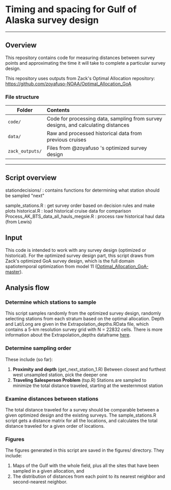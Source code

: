 # Timing and spacing for Gulf of Alaska survey design
***
## Overview
This repository contains code for measuring distances between survey points and approximating the time it will take to complete a particular survey design. 

This repository uses outputs from Zack's Optimal Allocation repository: https://github.com/zoyafuso-NOAA/Optimal_Allocation_GoA

### File structure
| Folder           | Contents|
| -------------    |:-------------|
| `code/`          | Code for processing data, sampling from survey designs, and calculating                       distances |
| `data/`          | Raw and processed historical data from previous cruises      |
| `zack_outputs/`  | Files from @zoyafuso 's optimized survey design      |

*** 

## Script overview
stationdecisions/ : contains functions for determining what station should be sampled "next"

sample_stations.R : get survey order based on decision rules and make plots
historical.R : load historical cruise data for comparison
Process_AK_BTS_data_all_hauls_megsie.R : process raw historical haul data (from Lewis)

## Input
This code is intended to work with any survey design (optimized or historical). For the optimized survey design part, this script draws from Zack's optimized GoA survey design, which is the full domain spatiotemporal optimization from model 11 ([Optimal_Allocation_GoA-master](https://github.com/zoyafuso-NOAA/Optimal_Allocation_GoA)). 


## Analysis flow
### Determine which stations to sample
This script samples randomly from the optimized survey design, randomly selecting stations from each stratum based on the optimal allocation. Depth and Lat/Long are given in the Extrapolation_depths.RData file, which contains a 5-km resolution survey grid with N = 22832 cells. There is more information about the Extrapolation_depths dataframe [here](https://github.com/zoyafuso-NOAA/Optimal_Allocation_GoA#input-data----spatial-domain). 

### Determine sampling order
These include (so far):

1. **Proximity and depth** (get_next_station_1.R) Between closest and furthest west unsampled station, pick the deeper one
2. **Traveling Salesperson Problem** (tsp.R) Stations are sampled to minimize the total distance traveled, starting at the westernmost station


### Examine distances between stations
The total distance traveled for a survey should be comparable between a given optimized design and the existing surveys. The sample_stations.R script gets a distance matrix for all the locations, and calculates the total distance traveled for a given order of locations. 

### Figures
The figures generated in this script are saved in the figures/ directory. They include: 
1) Maps of the Gulf with the whole field, plus all the sites that have been sampled in a given allocation, and 
2) The distribution of distances from each point to its nearest neighbor and second-nearest neighbor.